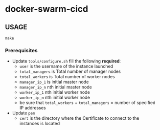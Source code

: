 # docker-swarm-cicd

## USAGE

```
make
```

### Prerequisites

- Update `tools/configure.sh` fill the following **required**:
  - `user` is the username of the instance launched
  - `total_managers` is Total number of manager nodes
  - `total_workers` is Total number of worker nodes
  - `manager_ip_1` is initial master node
  - `manager_ip_n` nth initial master node
  - `worker_ip_1` nth initial worker node
  - `worker_ip_n` nth initial worker node
  - be sure that `total_workers` + `total_managers` = number of specified IP addresses
- Update `pem`
  - `cert` is the directory where the Certificate to connect to the instances is located
